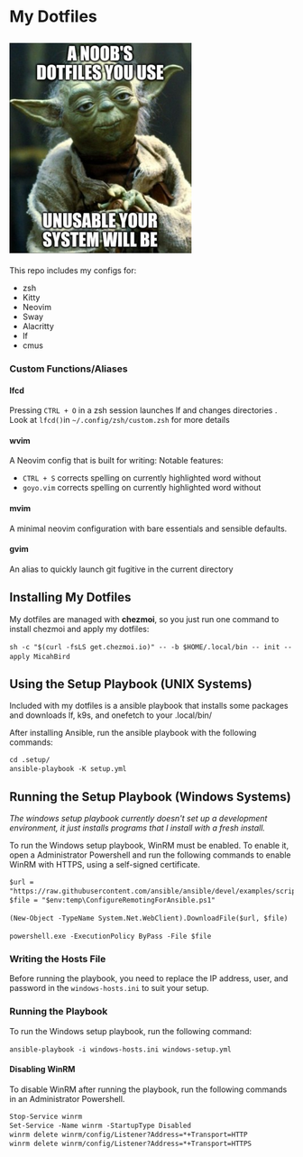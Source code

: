 # My Dotfiles

![meme](meme.jpg)
---
This repo includes my configs for:
- zsh
- Kitty
- Neovim
- Sway
- Alacritty
- lf
- cmus

### Custom Functions/Aliases

#### lfcd
Pressing `CTRL + O` in a zsh session launches lf and changes directories . Look at `lfcd()`in `~/.config/zsh/custom.zsh` for more details

#### wvim
A Neovim config that is built for writing:
Notable features: 
 - `CTRL + S` corrects spelling on currently highlighted word without 
 - `goyo.vim` corrects spelling on currently highlighted word without 

#### mvim
A minimal neovim configuration with bare essentials and sensible defaults.

#### gvim
An alias to quickly launch git fugitive in the current directory

## Installing My Dotfiles
My dotfiles are managed with **chezmoi**, so you just run one command to install chezmoi and apply my dotfiles:

`sh -c "$(curl -fsLS get.chezmoi.io)" -- -b $HOME/.local/bin -- init --apply MicahBird`

## Using the Setup Playbook (UNIX Systems)
Included with my dotfiles is a ansible playbook that installs some packages and downloads lf, k9s, and onefetch to your .local/bin/

After installing Ansible, run the ansible playbook with the following commands:
```
cd .setup/
ansible-playbook -K setup.yml
```

## Running the Setup Playbook (Windows Systems)
_The windows setup playbook currently doesn't set up a development environment, it just installs programs that I install with a fresh install._

To run the Windows setup playbook, WinRM must be enabled. To enable it, open a Administrator Powershell and run the following commands to enable WinRM with HTTPS, using a self-signed certificate.

```
$url = "https://raw.githubusercontent.com/ansible/ansible/devel/examples/scripts/ConfigureRemotingForAnsible.ps1"
$file = "$env:temp\ConfigureRemotingForAnsible.ps1"

(New-Object -TypeName System.Net.WebClient).DownloadFile($url, $file)

powershell.exe -ExecutionPolicy ByPass -File $file
```

### Writing the Hosts File
Before running the playbook, you need to replace the IP address, user, and password in the `windows-hosts.ini` to suit your setup.

### Running the Playbook
To run the Windows setup playbook, run the following command:

`ansible-playbook -i windows-hosts.ini windows-setup.yml`

#### Disabling WinRM
To disable WinRM after running the playbook, run the following commands in an Administrator Powershell. 
```
Stop-Service winrm
Set-Service -Name winrm -StartupType Disabled
winrm delete winrm/config/Listener?Address=*+Transport=HTTP
winrm delete winrm/config/Listener?Address=*+Transport=HTTPS
```
